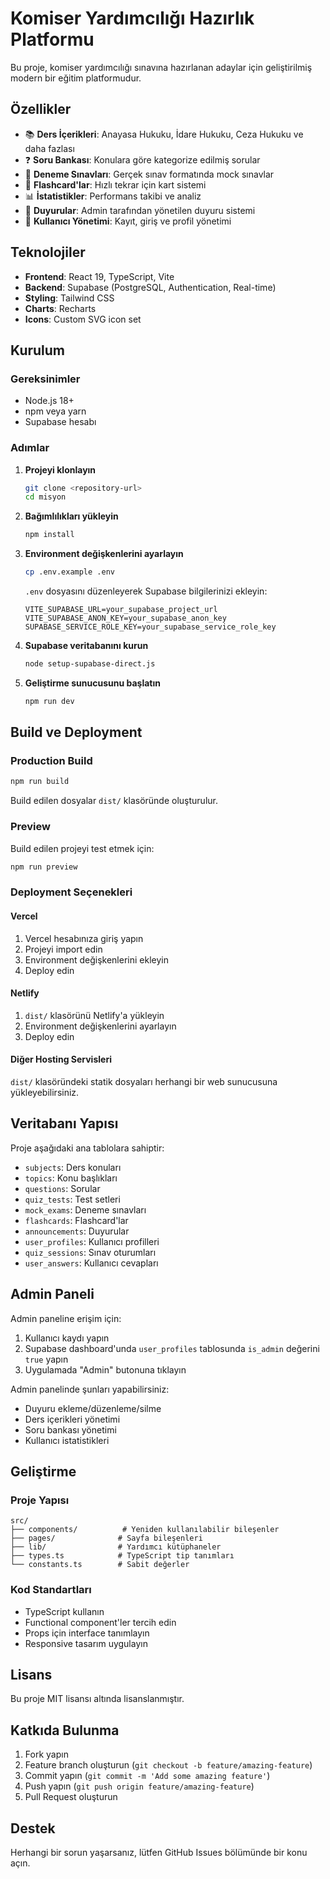 # Komiser Yardımcılığı Hazırlık Platformu

Bu proje, komiser yardımcılığı sınavına hazırlanan adaylar için geliştirilmiş modern bir eğitim platformudur.

## Özellikler

- 📚 **Ders İçerikleri**: Anayasa Hukuku, İdare Hukuku, Ceza Hukuku ve daha fazlası
- ❓ **Soru Bankası**: Konulara göre kategorize edilmiş sorular
- 📝 **Deneme Sınavları**: Gerçek sınav formatında mock sınavlar
- 🎯 **Flashcard'lar**: Hızlı tekrar için kart sistemi
- 📊 **İstatistikler**: Performans takibi ve analiz
- 📢 **Duyurular**: Admin tarafından yönetilen duyuru sistemi
- 👤 **Kullanıcı Yönetimi**: Kayıt, giriş ve profil yönetimi

## Teknolojiler

- **Frontend**: React 19, TypeScript, Vite
- **Backend**: Supabase (PostgreSQL, Authentication, Real-time)
- **Styling**: Tailwind CSS
- **Charts**: Recharts
- **Icons**: Custom SVG icon set

## Kurulum

### Gereksinimler

- Node.js 18+ 
- npm veya yarn
- Supabase hesabı

### Adımlar

1. **Projeyi klonlayın**
   ```bash
   git clone <repository-url>
   cd misyon
   ```

2. **Bağımlılıkları yükleyin**
   ```bash
   npm install
   ```

3. **Environment değişkenlerini ayarlayın**
   ```bash
   cp .env.example .env
   ```
   
   `.env` dosyasını düzenleyerek Supabase bilgilerinizi ekleyin:
   ```
   VITE_SUPABASE_URL=your_supabase_project_url
   VITE_SUPABASE_ANON_KEY=your_supabase_anon_key
   SUPABASE_SERVICE_ROLE_KEY=your_supabase_service_role_key
   ```

4. **Supabase veritabanını kurun**
   ```bash
   node setup-supabase-direct.js
   ```

5. **Geliştirme sunucusunu başlatın**
   ```bash
   npm run dev
   ```

## Build ve Deployment

### Production Build

```bash
npm run build
```

Build edilen dosyalar `dist/` klasöründe oluşturulur.

### Preview

Build edilen projeyi test etmek için:

```bash
npm run preview
```

### Deployment Seçenekleri

#### Vercel
1. Vercel hesabınıza giriş yapın
2. Projeyi import edin
3. Environment değişkenlerini ekleyin
4. Deploy edin

#### Netlify
1. `dist/` klasörünü Netlify'a yükleyin
2. Environment değişkenlerini ayarlayın
3. Deploy edin

#### Diğer Hosting Servisleri
`dist/` klasöründeki statik dosyaları herhangi bir web sunucusuna yükleyebilirsiniz.

## Veritabanı Yapısı

Proje aşağıdaki ana tablolara sahiptir:

- `subjects`: Ders konuları
- `topics`: Konu başlıkları
- `questions`: Sorular
- `quiz_tests`: Test setleri
- `mock_exams`: Deneme sınavları
- `flashcards`: Flashcard'lar
- `announcements`: Duyurular
- `user_profiles`: Kullanıcı profilleri
- `quiz_sessions`: Sınav oturumları
- `user_answers`: Kullanıcı cevapları

## Admin Paneli

Admin paneline erişim için:

1. Kullanıcı kaydı yapın
2. Supabase dashboard'unda `user_profiles` tablosunda `is_admin` değerini `true` yapın
3. Uygulamada "Admin" butonuna tıklayın

Admin panelinde şunları yapabilirsiniz:
- Duyuru ekleme/düzenleme/silme
- Ders içerikleri yönetimi
- Soru bankası yönetimi
- Kullanıcı istatistikleri

## Geliştirme

### Proje Yapısı

```
src/
├── components/          # Yeniden kullanılabilir bileşenler
├── pages/              # Sayfa bileşenleri
├── lib/                # Yardımcı kütüphaneler
├── types.ts            # TypeScript tip tanımları
└── constants.ts        # Sabit değerler
```

### Kod Standartları

- TypeScript kullanın
- Functional component'ler tercih edin
- Props için interface tanımlayın
- Responsive tasarım uygulayın

## Lisans

Bu proje MIT lisansı altında lisanslanmıştır.

## Katkıda Bulunma

1. Fork yapın
2. Feature branch oluşturun (`git checkout -b feature/amazing-feature`)
3. Commit yapın (`git commit -m 'Add some amazing feature'`)
4. Push yapın (`git push origin feature/amazing-feature`)
5. Pull Request oluşturun

## Destek

Herhangi bir sorun yaşarsanız, lütfen GitHub Issues bölümünde bir konu açın.
